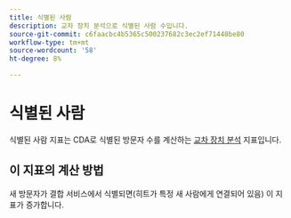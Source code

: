 ```yaml
---
title: 식별된 사람
description: 교차 장치 분석으로 식별된 사람 수입니다.
source-git-commit: c6faacbc4b5365c500237682c3ec2ef71448be80
workflow-type: tm+mt
source-wordcount: '58'
ht-degree: 8%

---
```


# 식별된 사람

식별된 사람 지표는 CDA로 식별된 방문자 수를 계산하는 [교차 장치 분석](../cda/overview.md) 지표입니다.

## 이 지표의 계산 방법

새 방문자가 결합 서비스에서 식별되면(히트가 특정 새 사람에게 연결되어 있음) 이 지표가 증가합니다.
